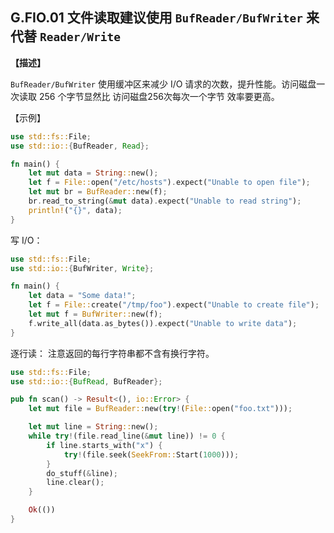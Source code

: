## G.FIO.01  文件读取建议使用 `BufReader/BufWriter` 来代替 `Reader/Write`

**【描述】**

`BufReader/BufWriter` 使用缓冲区来减少 I/O 请求的次数，提升性能。访问磁盘一次读取 256 个字节显然比 访问磁盘256次每次一个字节 效率要更高。

【示例】

```rust
use std::fs::File;
use std::io::{BufReader, Read};

fn main() {
    let mut data = String::new();
    let f = File::open("/etc/hosts").expect("Unable to open file");
    let mut br = BufReader::new(f);
    br.read_to_string(&mut data).expect("Unable to read string");
    println!("{}", data);
}
```

写 I/O：

```rust
use std::fs::File;
use std::io::{BufWriter, Write};

fn main() {
    let data = "Some data!";
    let f = File::create("/tmp/foo").expect("Unable to create file");
    let mut f = BufWriter::new(f);
    f.write_all(data.as_bytes()).expect("Unable to write data");
}
```

逐行读： 注意返回的每行字符串都不含有换行字符。

```rust
use std::fs::File;
use std::io::{BufRead, BufReader};

pub fn scan() -> Result<(), io::Error> {
    let mut file = BufReader::new(try!(File::open("foo.txt")));

    let mut line = String::new();
    while try!(file.read_line(&mut line)) != 0 {
        if line.starts_with("x") {
            try!(file.seek(SeekFrom::Start(1000)));
        }
        do_stuff(&line);
        line.clear();
    }

    Ok(())
}
```
